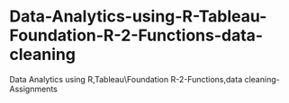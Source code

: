 # Data-Analytics-using-R-Tableau-Foundation-R-2-Functions-data-cleaning
Data Analytics using R,Tableau\Foundation R-2-Functions,data cleaning- Assignments
